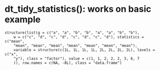 # dt_tidy_statistics(): works on basic example

    structure(list(g = c("a", "a", "b", "b", "a", "a", "b", "b"), 
        w = c("c", "d", "c", "d", "c", "d", "c", "d"), statistics = c("mean", 
        "mean", "mean", "mean", "mean", "mean", "mean", "mean"), 
        variable = structure(c(1L, 1L, 1L, 1L, 2L, 2L, 2L, 2L), levels = c("x", 
        "y"), class = "factor"), value = c(1, 1, 2, 2, 2, 3, 6, 7
        )), row.names = c(NA, -8L), class = "data.frame")

